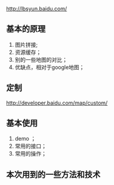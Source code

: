 

http://lbsyun.baidu.com/


## 基本的原理


1. 图片拼接;
2. 资源缓存；
3. 别的一些地图的对比；
4. 优缺点，相对于google地图；

## 定制
http://developer.baidu.com/map/custom/

## 基本使用

1. demo ；
2. 常用的接口；
3. 常用的操作；



## 本次用到的一些方法和技术

